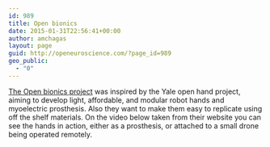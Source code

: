 ```yaml
---
id: 989
title: Open bionics
date: 2015-01-31T22:56:41+00:00
author: amchagas
layout: page
guid: http://openeuroscience.com/?page_id=989
geo_public:
  - "0"
---
```

[The Open bionics project](http://www.openbionics.org/) was inspired by the Yale open hand project, aiming to develop light, affordable, and modular robot hands and myoelectric prosthesis. Also they want to make them easy to replicate using off the shelf materials. On the video below taken from their website you can see the hands in action, either as a prosthesis, or attached to a small drone being operated remotely.

<span class="embed-youtube" style="text-align:center; display: block;"></span>